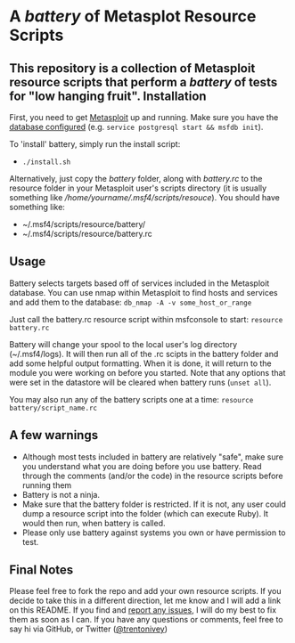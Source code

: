 A *battery* of Metasplot Resource Scripts
=========================================
This repository is a collection of Metasploit resource scripts that perform a *battery* of tests for "low hanging fruit". 
Installation
-------------
First, you need to get [Metasploit][msf on github] up and running. Make sure you have the [database configured][msf database setup] (e.g. `service postgresql start && msfdb init`).


To 'install' battery, simply run the install script:
  * `./install.sh`

Alternatively, just copy the *battery* folder, along with *battery.rc* to the resource folder in your Metasploit user's scripts directory (it is usually something like */home/yourname/.msf4/scripts/resouce*). You should have something like:
  * ~/.msf4/scripts/resource/battery/
  * ~/.msf4/scripts/resource/battery.rc

Usage
------
Battery selects targets based off of services included in the Metasploit database. You can use nmap within Metasploit to find hosts and services and add them to the database: `db_nmap -A -v some_host_or_range`

Just call the battery.rc resource script within msfconsole to start: `resource battery.rc`

Battery will change your spool to the local user's log directory (~/.msf4/logs). It will then run all of the .rc scipts in the battery folder and add some helpful output formatting. When it is done, it will return to the module you were working on before you started. Note that any options that were set in the datastore will be cleared when battery runs (`unset all`).

You may also run any of the battery scripts one at a time: `resource battery/script_name.rc`

A few warnings
--------------
  * Although most tests included in battery are relatively "safe", make sure you understand what you are doing before you use battery. Read through the comments (and/or the code) in the resource scripts before running them
  * Battery is not a ninja.
  * Make sure that the battery folder is restricted. If it is not, any user could dump a resource script into the folder (which can execute Ruby). It would then run, when battery is called.
  * Please only use battery against systems you own or have permission to test.

Final Notes
-------------
Please feel free to fork the repo and add your own resource scripts. If you decide to take this in a different direction, let me know and I will add a link on this README. If you find and [report any issues][battery issues], I will do my best to fix them as soon as I can. If you have any questions or comments, feel free to say hi via GitHub, or Twitter ([@trentonivey][kn0 twitter])

[kn0 twitter]: https://twitter.com/trentonivey
[battery issues]: https://github.com/kn0/battery/issues "Report an issue"
[msf database setup]: http://www.offensive-security.com/metasploit-unleashed/Using_the_Database "Using the Metasploit Database"
[msf on github]: https://github.com/rapid7/metasploit-framework "Metasploit's GitHub page"
